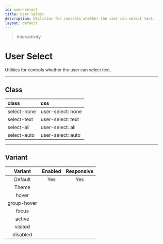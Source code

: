 ```yaml
---
id: user-select
title: User Select
description: Utilities for controls whether the user can select text.
layout: default
---
```


> Interactivity

# User Select

Utilities for controls whether the user can select text.

---

## Class

| <span class="px-3 py-1 text-white bg-charcoal-100 rounded-full">class</span> | <span class="px-3 py-1 text-white bg-charcoal-100 rounded-full">css</span> |
|:--|:--|
| select-none | user-select: none |
| select-text | user-select: text |
| select-all | user-select: all |
| select-auto | user-select: auto |

---

## Variant

| <span class="font-semibold underline">Variant</span> | <span class="font-semibold underline">Enabled</span> | <span class="font-semibold underline">Responsive</span> |
|:-:|:-:|:-:|
| Default | Yes | Yes |
| Theme | | |
| hover| | |
| group-hover | | |
| focus | | |
| active | | |
| visited | | |
| disabled | | |